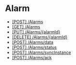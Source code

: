 # Alarm

* [\[POST\] /Alarms](backend/alarm/post-alarm.md)
* [\[GET\] /Alarms](backend/alarm/get-alarm.md)
* [\[PUT\] /Alarms/{alarmId}](backend/alarm/put-alarm.md)
* [\[DELETE\] /Alarms/{alarmId}](backend/alarm/delete-alarm.md)
* [\[POST\] /Alarms/data](backend/alarm/alarm-data.md)
* [\[POST\] /Alarms/status](backend/alarm/alarm-status.md)
* [\[POST\] /Alarms/syncInstance](backend/alarm/alarm-sync-instance.md)
* [\[POST\] /Alarms/ack](backend/alarm/alarm-ack.md)